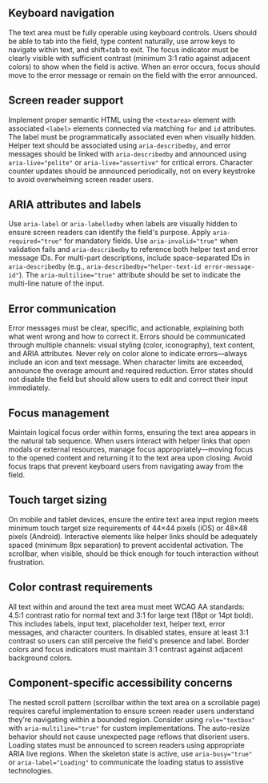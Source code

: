 ## Keyboard navigation
The text area must be fully operable using keyboard controls. Users should be able to tab into the field, type content naturally, use arrow keys to navigate within text, and shift+tab to exit. The focus indicator must be clearly visible with sufficient contrast (minimum 3:1 ratio against adjacent colors) to show when the field is active. When an error occurs, focus should move to the error message or remain on the field with the error announced.

## Screen reader support
Implement proper semantic HTML using the `<textarea>` element with associated `<label>` elements connected via matching `for` and `id` attributes. The label must be programmatically associated even when visually hidden. Helper text should be associated using `aria-describedby`, and error messages should be linked with `aria-describedby` and announced using `aria-live="polite"` or `aria-live="assertive"` for critical errors. Character counter updates should be announced periodically, not on every keystroke to avoid overwhelming screen reader users.

## ARIA attributes and labels
Use `aria-label` or `aria-labelledby` when labels are visually hidden to ensure screen readers can identify the field's purpose. Apply `aria-required="true"` for mandatory fields. Use `aria-invalid="true"` when validation fails and `aria-describedby` to reference both helper text and error message IDs. For multi-part descriptions, include space-separated IDs in `aria-describedby` (e.g., `aria-describedby="helper-text-id error-message-id"`). The `aria-multiline="true"` attribute should be set to indicate the multi-line nature of the input.

## Error communication
Error messages must be clear, specific, and actionable, explaining both what went wrong and how to correct it. Errors should be communicated through multiple channels: visual styling (color, iconography), text content, and ARIA attributes. Never rely on color alone to indicate errors—always include an icon and text message. When character limits are exceeded, announce the overage amount and required reduction. Error states should not disable the field but should allow users to edit and correct their input immediately.

## Focus management
Maintain logical focus order within forms, ensuring the text area appears in the natural tab sequence. When users interact with helper links that open modals or external resources, manage focus appropriately—moving focus to the opened content and returning it to the text area upon closing. Avoid focus traps that prevent keyboard users from navigating away from the field.

## Touch target sizing
On mobile and tablet devices, ensure the entire text area input region meets minimum touch target size requirements of 44×44 pixels (iOS) or 48×48 pixels (Android). Interactive elements like helper links should be adequately spaced (minimum 8px separation) to prevent accidental activation. The scrollbar, when visible, should be thick enough for touch interaction without frustration.

## Color contrast requirements
All text within and around the text area must meet WCAG AA standards: 4.5:1 contrast ratio for normal text and 3:1 for large text (18pt or 14pt bold). This includes labels, input text, placeholder text, helper text, error messages, and character counters. In disabled states, ensure at least 3:1 contrast so users can still perceive the field's presence and label. Border colors and focus indicators must maintain 3:1 contrast against adjacent background colors.

## Component-specific accessibility concerns
The nested scroll pattern (scrollbar within the text area on a scrollable page) requires careful implementation to ensure screen reader users understand they're navigating within a bounded region. Consider using `role="textbox"` with `aria-multiline="true"` for custom implementations. The auto-resize behavior should not cause unexpected page reflows that disorient users. Loading states must be announced to screen readers using appropriate ARIA live regions. When the skeleton state is active, use `aria-busy="true"` or `aria-label="Loading"` to communicate the loading status to assistive technologies.